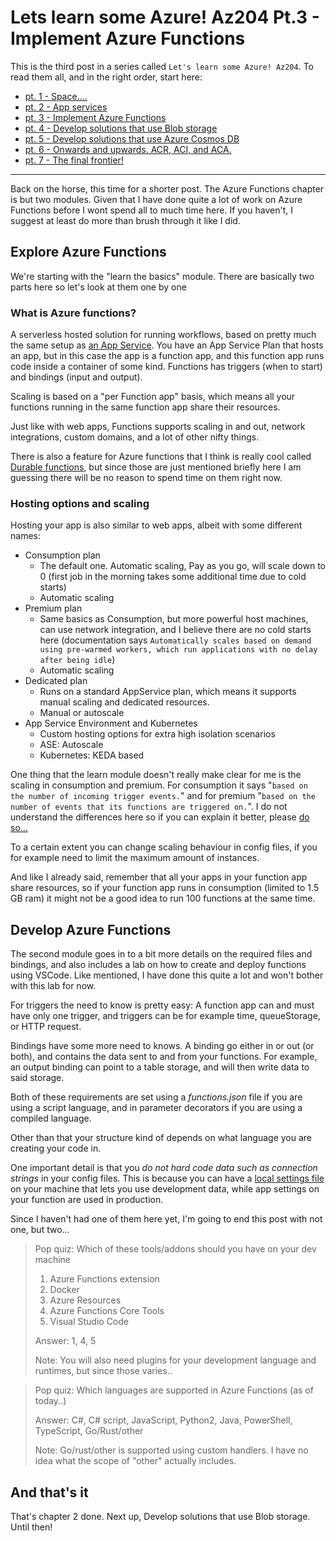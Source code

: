 # Lets learn some Azure! Az204 Pt.3 - Implement Azure Functions

This is the third post in a series called `Let's learn some Azure! Az204`.
To read them all, and in the right order, start here:

- [pt. 1 - Space....](posts/az204.pt1.md)
- [pt. 2 - App services](posts/az204.pt2.md)
- [pt. 3 - Implement Azure Functions](posts/az204.pt3.md)
- [pt. 4 - Develop solutions that use Blob storage](posts/az204.pt4.md)
- [pt. 5 - Develop solutions that use Azure Cosmos DB](posts/az204.pt5.md)
- [pt. 6 - Onwards and upwards. ACR, ACI, and ACA.](posts/az204.pt6.md)
- [pt. 7 - The final frontier!](posts/az204.pt7.md)

----

Back on the horse, this time for a shorter post. The Azure Functions chapter is but two modules.
Given that I have done quite a lot of work on Azure Functions before I wont spend all to much time here. If you haven't, I suggest at least do more than brush through it like I did.

## Explore Azure Functions

We're starting with the "learn the basics" module. There are basically two parts here so let's look at them one by one

### What is Azure functions?

A serverless hosted solution for running workflows, based on pretty much the same setup as [an App Service](posts/az204.pt2.md). You have an App Service Plan that hosts an app, but in this case the app is a function app, and this function app runs code inside a container of some kind. Functions has triggers (when to start) and bindings (input and output).

Scaling is based on a "per Function app" basis, which means all your functions running in the same function app share their resources.

Just like with web apps, Functions supports scaling in and out, network integrations, custom domains, and a lot of other nifty things.

There is also a feature for Azure functions that I think is really cool called [Durable functions](https://learn.microsoft.com/azure/azure-functions/durable/durable-functions-overview?tabs=csharp-inproc&wt.mc_id=DT-MVP-5005317), but since those are just mentioned briefly here I am guessing there will be no reason to spend time on them right now.

### Hosting options and scaling

Hosting your app is also similar to web apps, albeit with some different names:

- Consumption plan
    - The default one. Automatic scaling, Pay as you go, will scale down to 0 (first job in the morning takes some additional time due to cold starts)
    - Automatic scaling
- Premium plan
    - Same basics as Consumption, but more powerful host machines, can use network integration, and I believe there are no cold starts here (documentation says `Automatically scales based on demand using pre-warmed workers, which run applications with no delay after being idle`)
    - Automatic scaling
- Dedicated plan
    - Runs on a standard AppService plan, which means it supports manual scaling and dedicated resources.
    - Manual or autoscale
- App Service Environment and Kubernetes
    - Custom hosting options for extra high isolation scenarios
    - ASE: Autoscale
    - Kubernetes: KEDA based

One thing that the learn module doesn't really make clear for me is the scaling in consumption and premium. For consumption it says "`based on the number of incoming trigger events.`" and for premium "`based on the number of events that its functions are triggered on.`". I do not understand the differences here so if you can explain it better, please [do so...](https://mastodon.nu/@bjompen)

To a certain extent you can change scaling behaviour in config files, if you for example need to limit the maximum amount of instances.

And like I already said, remember that all your apps in your function app share resources, so if your function app runs in consumption (limited to 1.5 GB ram) it might not be a good idea to run 100 functions at the same time.

## Develop Azure Functions

The second module goes in to a bit more details on the required files and bindings, and also includes a lab on how to create and deploy functions using VSCode. Like mentioned, I have done this quite a lot and won't bother with this lab for now.

For triggers the need to know is pretty easy: A function app can and must have only one trigger, and triggers can be for example time, queueStorage, or HTTP request.

Bindings have some more need to knows. A binding go either in or out (or both), and contains the data sent to and from your functions. For example, an output binding can point to a table storage, and will then write data to said storage.

Both of these requirements are set using a _functions.json_ file if you are using a script language, and in parameter decorators if you are using a compiled language.

Other than that your structure kind of depends on what language you are creating your code in.

One important detail is that you _do not hard code data such as connection strings_ in your config files. This is because you can have a [local settings file](https://learn.microsoft.com/azure/azure-functions/functions-develop-local?wt.mc_id=DT-MVP-5005317#local-settings-file) on your machine that lets you use development data, while app settings on your function are used in production.

Since I haven't had one of them here yet, I'm going to end this post with not one, but two...

> Pop quiz: Which of these tools/addons should you have on your dev machine
>
> 1. Azure Functions extension
> 2. Docker
> 3. Azure Resources
> 4. Azure Functions Core Tools
> 5. Visual Studio Code
>
> Answer: 1, 4, 5
>
> Note: You will also need plugins for your development language and runtimes, but since those varies.. 

> Pop quiz: Which languages are supported in Azure Functions (as of today..)
>
> Answer: C#, C# script, JavaScript, Python2, Java, PowerShell, TypeScript, Go/Rust/other
>
> Note: Go/rust/other is supported using custom handlers. I have no idea what the scope of "other" actually includes.

## And that's it

That's chapter 2 done. Next up, Develop solutions that use Blob storage. Until then!

